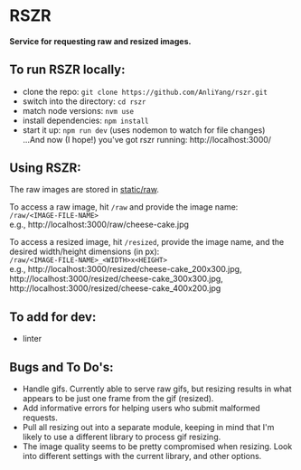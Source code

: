 # RSZR
#### Service for requesting raw and resized images.

## To run RSZR locally:
* clone the repo: `git clone https://github.com/AnliYang/rszr.git`
* switch into the directory: `cd rszr`
* match node versions: `nvm use`
* install dependencies: `npm install`
* start it up: `npm run dev` (uses nodemon to watch for file changes)  
...And now (I hope!) you've got rszr running: http://localhost:3000/

## Using RSZR:
The raw images are stored in [static/raw](https://github.com/AnliYang/rszr/tree/master/static/raw).

To access a raw image, hit `/raw` and provide the image name:  
`/raw/<IMAGE-FILE-NAME>`  
e.g., http://localhost:3000/raw/cheese-cake.jpg

To access a resized image, hit `/resized`, provide the image name, and the desired width/height dimensions (in px):  
`/raw/<IMAGE-FILE-NAME>_<WIDTH>x<HEIGHT>`  
e.g., http://localhost:3000/resized/cheese-cake_200x300.jpg,  
http://localhost:3000/resized/cheese-cake_300x300.jpg,  
http://localhost:3000/resized/cheese-cake_400x200.jpg  

## To add for dev:
* linter

## Bugs and To Do's:
* Handle gifs. Currently able to serve raw gifs, but resizing results in what appears to be just one frame from the gif (resized).
* Add informative errors for helping users who submit malformed requests.
* Pull all resizing out into a separate module, keeping in mind that I'm likely to use a different library to process gif resizing.
* The image quality seems to be pretty compromised when resizing. Look into different settings with the current library, and other options.
